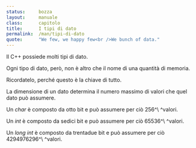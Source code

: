 ```yaml
---
status:     bozza 
layout:     manuale
class:      capitolo
title:      I tipi di dato
permalink:  /man/tipi-di-dato
quote:      "We few, we happy few<br />We bunch of data."
---
```


Il C++ possiede molti tipi di dato.

Ogni tipo di dato, però, non è altro che il nome di una quantità di
memoria.

Ricordatelo, perché questo è la chiave di tutto.

La dimensione di un dato determina il numero massimo di valori che quel
dato può assumere.

Un *char* è composto da otto bit e può assumere per ciò 256^\ ^valori.

Un *int* è composto da sedici bit e può assumere per ciò
65536^\ ^valori.

Un *long int* è composto da trentadue bit e può assumere per ciò
4294976296^\ ^valori.
